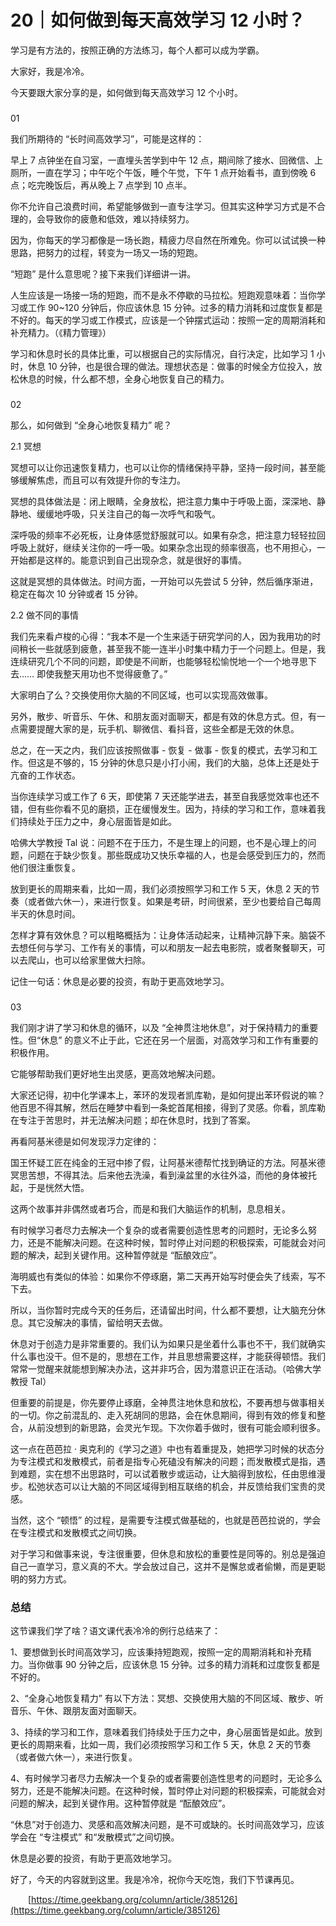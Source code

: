 # 20｜如何做到每天高效学习 12 小时？

学习是有方法的，按照正确的方法练习，每个人都可以成为学霸。

大家好，我是冷冷。

今天要跟大家分享的是，如何做到每天高效学习 12 个小时。

### 

01

我们所期待的 “长时间高效学习”，可能是这样的：

早上 7 点钟坐在自习室，一直埋头苦学到中午 12 点，期间除了接水、回微信、上厕所，一直在学习；中午吃个午饭，睡个午觉，下午 1 点开始看书，直到傍晚 6 点；吃完晚饭后，再从晚上 7 点学到 10 点半。

你不允许自己浪费时间，希望能够做到一直专注学习。但其实这种学习方式是不合理的，会导致你的疲惫和低效，难以持续努力。

因为，你每天的学习都像是一场长跑，精疲力尽自然在所难免。你可以试试换一种思路，把努力的过程，转变为一场又一场的短跑。

“短跑” 是什么意思呢？接下来我们详细讲一讲。

人生应该是一场接一场的短跑，而不是永不停歇的马拉松。短跑观意味着：当你学习或工作 90~120 分钟后，你应该休息 15 分钟。过多的精力消耗和过度恢复都是不好的。每天的学习或工作模式，应该是一个钟摆式运动：按照一定的周期消耗和补充精力。（《精力管理》）

学习和休息时长的具体比重，可以根据自己的实际情况，自行决定，比如学习 1 小时，休息 10 分钟，也是很合理的做法。理想状态是：做事的时候全方位投入，放松休息的时候，什么都不想，全身心地恢复自己的精力。

### 

02

那么，如何做到 “全身心地恢复精力” 呢？

2.1 冥想

冥想可以让你迅速恢复精力，也可以让你的情绪保持平静，坚持一段时间，甚至能够缓解焦虑，而且可以有效提升你的专注力。

冥想的具体做法是：闭上眼睛，全身放松，把注意力集中于呼吸上面，深深地、静静地、缓缓地呼吸，只关注自己的每一次呼气和吸气。

深呼吸的频率不必死板，让身体感觉舒服就可以。如果有杂念，把注意力轻轻拉回呼吸上就好，继续关注你的一呼一吸。如果杂念出现的频率很高，也不用担心，一开始都是这样的。能意识到自己出现杂念，就是很好的事情。

这就是冥想的具体做法。时间方面，一开始可以先尝试 5 分钟，然后循序渐进，稳定在每次 10 分钟或者 15 分钟。

2.2 做不同的事情

我们先来看卢梭的心得：“我本不是一个生来适于研究学问的人，因为我用功的时间稍长一些就感到疲惫，甚至我不能一连半小时集中精力于一个问题上。但是，我连续研究几个不同的问题，即使是不间断，也能够轻松愉悦地一个一个地寻思下去…… 即使我整天用功也不觉得疲惫了。”

大家明白了么？交换使用你大脑的不同区域，也可以实现高效做事。

另外，散步、听音乐、午休、和朋友面对面聊天，都是有效的休息方式。但，有一点需要提醒大家的是，玩手机、聊微信、看抖音，这些全都是无效的休息。

总之，在一天之内，我们应该按照做事 - 恢复 - 做事 - 恢复的模式，去学习和工作。但这是不够的，15 分钟的休息只是小打小闹，我们的大脑，总体上还是处于亢奋的工作状态。

当你连续学习或工作了 6 天，即使第 7 天还能学进去，甚至自我感觉效率也还不错，但有些你看不见的磨损，正在缓慢发生。因为，持续的学习和工作，意味着我们持续处于压力之中，身心层面皆是如此。

哈佛大学教授 Tal 说：问题不在于压力，不是生理上的问题，也不是心理上的问题，问题在于缺少恢复。那些既成功又快乐幸福的人，也是会感受到压力的，然而他们很注重恢复。

放到更长的周期来看，比如一周，我们必须按照学习和工作 5 天，休息 2 天的节奏（或者做六休一），来进行恢复。如果是考研，时间很紧，至少也要给自己每周半天的休息时间。

怎样才算有效休息？可以粗略概括为：让身体活动起来，让精神沉静下来。脑袋不去想任何与学习、工作有关的事情，可以和朋友一起去电影院，或者聚餐聊天，可以去爬山，也可以给家里做大扫除。

记住一句话：休息是必要的投资，有助于更高效地学习。

### 

03

我们刚才讲了学习和休息的循环，以及 “全神贯注地休息”，对于保持精力的重要性。但“休息” 的意义不止于此，它还在另一个层面，对高效学习和工作有重要的积极作用。

它能够帮助我们更好地生出灵感，更高效地解决问题。

大家还记得，初中化学课本上，苯环的发现者凯库勒，是如何提出苯环假说的嘛？他百思不得其解，然后在睡梦中看到一条蛇首尾相接，得到了灵感。你看，凯库勒在专注于苦思时，并无法解决问题；却在休息时，找到了答案。

再看阿基米德是如何发现浮力定律的：

国王怀疑工匠在纯金的王冠中掺了假，让阿基米德帮忙找到确证的方法。阿基米德冥思苦想，不得其法。后来他去洗澡，看到澡盆里的水往外溢，而他的身体被托起，于是恍然大悟。

这两个故事并非偶然或者巧合，而是和我们大脑运作的机制，息息相关。

有时候学习者尽力去解决一个复杂的或者需要创造性思考的问题时，无论多么努力，还是不能解决问题。在这种时候，暂时停止对问题的积极探索，可能就会对问题的解决，起到关键作用。这种暂停就是 “酝酿效应”。

海明威也有类似的体验：如果你不停琢磨，第二天再开始写时便会失了线索，写不下去。

所以，当你暂时完成今天的任务后，还请留出时间，什么都不要想，让大脑充分休息。其它没解决的事情，留给明天去做。

休息对于创造力是非常重要的。我们认为如果只是坐着什么事也不干，我们就确实什么事也没干。但不是的，思想在工作，并且思想需要这样，才能获得顿悟。我们常常一觉醒来就能想到解决办法，这并非巧合，因为潜意识正在活动。（哈佛大学教授 Tal）

但重要的前提是，你先要停止琢磨，全神贯注地休息和放松，不要再想与做事相关的一切。你之前混乱的、走入死胡同的思路，会在休息期间，得到有效的修复和整合，从前没想到的新思路，会灵光乍现。下次你着手做时，很有可能会顺利很多。

这一点在芭芭拉 · 奥克利的《学习之道》中也有着重提及，她把学习时候的状态分为专注模式和发散模式，前者是指专心死磕没有解决的问题；而发散模式是指，遇到难题，实在想不出思路时，可以试着散步或运动，让大脑得到放松，任由思维漫步。松弛状态可以让大脑的不同区域得到相互联络的机会，并反馈给我们宝贵的灵感。

当然，这个 “顿悟” 的过程，是需要专注模式做基础的，也就是芭芭拉说的，学会在专注模式和发散模式之间切换。

对于学习和做事来说，专注很重要，但休息和放松的重要性是同等的。别总是强迫自己一直学习，意义真的不大。学会放过自己，这并不是懈怠或者偷懒，而是更聪明的努力方式。

### 总结

这节课我们学了啥？语文课代表冷冷的例行总结来了：

1、要想做到长时间高效学习，应该秉持短跑观，按照一定的周期消耗和补充精力。当你做事 90 分钟之后，应该休息 15 分钟。过多的精力消耗和过度恢复都是不好的。

2、“全身心地恢复精力” 有以下方法：冥想、交换使用大脑的不同区域、散步、听音乐、午休、跟朋友面对面聊天。

3、持续的学习和工作，意味着我们持续处于压力之中，身心层面皆是如此。放到更长的周期来看，比如一周，我们必须按照学习和工作 5 天，休息 2 天的节奏（或者做六休一），来进行恢复。

4、有时候学习者尽力去解决一个复杂的或者需要创造性思考的问题时，无论多么努力，还是不能解决问题。在这种时候，暂时停止对问题的积极探索，可能就会对问题的解决，起到关键作用。这种暂停就是 “酝酿效应”。

“休息”对于创造力、灵感和高效解决问题，是不可或缺的。长时间高效学习，应该学会在 “专注模式” 和“发散模式”之间切换。

休息是必要的投资，有助于更高效地学习。

好了，今天的内容就到这里。我是冷冷，祝你今天吃饱，我们下节课再见。 

&ensp;&ensp;&ensp;&ensp;[https://time.geekbang.org/column/article/385126](https://time.geekbang.org/column/article/385126)

